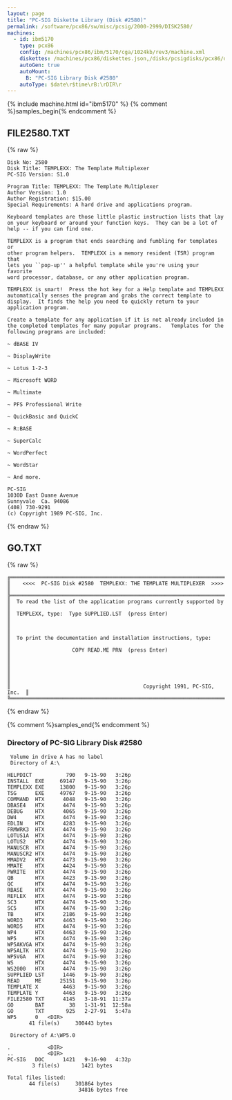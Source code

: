 ```yaml
---
layout: page
title: "PC-SIG Diskette Library (Disk #2580)"
permalink: /software/pcx86/sw/misc/pcsig/2000-2999/DISK2580/
machines:
  - id: ibm5170
    type: pcx86
    config: /machines/pcx86/ibm/5170/cga/1024kb/rev3/machine.xml
    diskettes: /machines/pcx86/diskettes.json,/disks/pcsigdisks/pcx86/diskettes.json
    autoGen: true
    autoMount:
      B: "PC-SIG Library Disk #2580"
    autoType: $date\r$time\rB:\rDIR\r
---
```


{% include machine.html id="ibm5170" %}
{% comment %}samples_begin{% endcomment %}

## FILE2580.TXT

{% raw %}
```
Disk No: 2580                                                           
Disk Title: TEMPLEXX: The Template Multiplexer                          
PC-SIG Version: S1.0                                                    
                                                                        
Program Title: TEMPLEXX: The Template Multiplexer                       
Author Version: 1.0                                                     
Author Registration: $15.00                                             
Special Requirements: A hard drive and applications program.            
                                                                        
Keyboard templates are those little plastic instruction lists that lay  
on your keyboard or around your function keys.  They can be a lot of    
help -- if you can find one.                                            
                                                                        
TEMPLEXX is a program that ends searching and fumbling for templates or 
other program helpers.  TEMPLEXX is a memory resident (TSR) program that
lets you ``pop-up'' a helpful template while you're using your favorite 
word processor, database, or any other application program.             
                                                                        
TEMPLEXX is smart!  Press the hot key for a Help template and TEMPLEXX  
automatically senses the program and grabs the correct template to      
display.  It finds the help you need to quickly return to your          
application program.                                                    
                                                                        
Create a template for any application if it is not already included in  
the completed templates for many popular programs.   Templates for the  
following programs are included:                                        
                                                                        
~ dBASE IV                                                              
                                                                        
~ DisplayWrite                                                          
                                                                        
~ Lotus 1-2-3                                                           
                                                                        
~ Microsoft WORD                                                        
                                                                        
~ Multimate                                                             
                                                                        
~ PFS Professional Write                                                
                                                                        
~ QuickBasic and QuickC                                                 
                                                                        
~ R:BASE                                                                
                                                                        
~ SuperCalc                                                             
                                                                        
~ WordPerfect                                                           
                                                                        
~ WordStar                                                              
                                                                        
~ And more.                                                             
                                                                        
PC-SIG                                                                  
1030D East Duane Avenue                                                 
Sunnyvale  Ca. 94086                                                    
(408) 730-9291                                                          
(c) Copyright 1989 PC-SIG, Inc.                                         
```
{% endraw %}

## GO.TXT

{% raw %}
```
╔═════════════════════════════════════════════════════════════════════════╗
║    <<<<  PC-SIG Disk #2580  TEMPLEXX: THE TEMPLATE MULTIPLEXER  >>>>    ║
╠═════════════════════════════════════════════════════════════════════════╣
║  To read the list of the application programs currently supported by    ║
║  TEMPLEXX, type:  Type SUPPLIED.LST  (press Enter)                      ║
║                                                                         ║
║  To print the documentation and installation instructions, type:        ║
║                    COPY READ.ME PRN  (press Enter)                      ║
║                                                                         ║
║                                                                         ║
║                                           Copyright 1991, PC-SIG, Inc.  ║
╚═════════════════════════════════════════════════════════════════════════╝
```
{% endraw %}

{% comment %}samples_end{% endcomment %}

### Directory of PC-SIG Library Disk #2580

     Volume in drive A has no label
     Directory of A:\

    HELPDICT           790   9-15-90   3:26p
    INSTALL  EXE     69147   9-15-90   3:26p
    TEMPLEXX EXE     13800   9-15-90   3:26p
    TSG      EXE     49767   9-15-90   3:26p
    COMMAND  HTX      4048   9-15-90   3:26p
    DBASE4   HTX      4474   9-15-90   3:26p
    DEBUG    HTX      4065   9-15-90   3:26p
    DW4      HTX      4474   9-15-90   3:26p
    EDLIN    HTX      4283   9-15-90   3:26p
    FRMWRK3  HTX      4474   9-15-90   3:26p
    LOTUS1A  HTX      4474   9-15-90   3:26p
    LOTUS2   HTX      4474   9-15-90   3:26p
    MANUSCR  HTX      4474   9-15-90   3:26p
    MANUSCR2 HTX      4474   9-15-90   3:26p
    MMADV2   HTX      4473   9-15-90   3:26p
    MMATE    HTX      4424   9-15-90   3:26p
    PWRITE   HTX      4474   9-15-90   3:26p
    QB       HTX      4423   9-15-90   3:26p
    QC       HTX      4474   9-15-90   3:26p
    RBASE    HTX      4474   9-15-90   3:26p
    REFLEX   HTX      4474   9-15-90   3:26p
    SC3      HTX      4474   9-15-90   3:26p
    SC5      HTX      4474   9-15-90   3:26p
    TB       HTX      2186   9-15-90   3:26p
    WORD3    HTX      4463   9-15-90   3:26p
    WORD5    HTX      4474   9-15-90   3:26p
    WP4      HTX      4463   9-15-90   3:26p
    WP5      HTX      4474   9-15-90   3:26p
    WP5AKVGA HTX      4474   9-15-90   3:26p
    WP5ALTK  HTX      4474   9-15-90   3:26p
    WP5VGA   HTX      4474   9-15-90   3:26p
    WS       HTX      4474   9-15-90   3:26p
    WS2000   HTX      4474   9-15-90   3:26p
    SUPPLIED LST      1446   9-15-90   3:26p
    READ     ME      25151   9-15-90   3:26p
    TEMPLATE X        4463   9-15-90   3:26p
    TEMPLATE Y        4463   9-15-90   3:26p
    FILE2580 TXT      4145   3-18-91  11:37a
    GO       BAT        38   1-31-91  12:58a
    GO       TXT       925   2-27-91   5:47a
    WP5      0   <DIR>    
           41 file(s)     300443 bytes

     Directory of A:\WP5.0

    .            <DIR>    
    ..           <DIR>    
    PC-SIG   DOC      1421   9-16-90   4:32p
            3 file(s)       1421 bytes

    Total files listed:
           44 file(s)     301864 bytes
                           34816 bytes free
